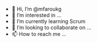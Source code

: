 - 👋 Hi, I’m @mfaroukg
- 👀 I’m interested in ...
- 🌱 I’m currently learning Scrum
- 💞️ I’m looking to collaborate on ...
- 📫 How to reach me ...

<!---
mfaroukg/mfaroukg is a ✨ special ✨ repository because its `README.md` (this file) appears on your GitHub profile.
You can click the Preview link to take a look at your changes.
--->
